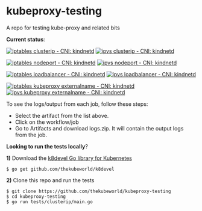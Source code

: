 # kubeproxy-testing
A repo for testing kube-proxy and related bits

**Current status**:  

[![iptables clusterip - CNI: kindnetd](https://github.com/thekubeworld/kubeproxy-testing/actions/workflows/iptables_kubeproxy_clusterip.yml/badge.svg)](https://github.com/thekubeworld/kubeproxy-testing/actions/workflows/iptables_kubeproxy_clusterip.yml)
[![ipvs clusterip - CNI: kindnetd](https://github.com/thekubeworld/kubeproxy-testing/actions/workflows/ipvs_kubeproxy_clusterip.yml/badge.svg)](https://github.com/thekubeworld/kubeproxy-testing/actions/workflows/ipvs_kubeproxy_clusterip.yml)

[![iptables nodeport - CNI: kindnetd](https://github.com/thekubeworld/kubeproxy-testing/actions/workflows/iptables_kubeproxy_nodeport.yml/badge.svg)](https://github.com/thekubeworld/kubeproxy-testing/actions/workflows/iptables_kubeproxy_nodeport.yml)
[![ipvs nodeport - CNI: kindnetd](https://github.com/thekubeworld/kubeproxy-testing/actions/workflows/ipvs_kubeproxy_nodeport.yml/badge.svg)](https://github.com/thekubeworld/kubeproxy-testing/actions/workflows/ipvs_kubeproxy_nodeport.yml)

[![iptables loadbalancer - CNI: kindnetd](https://github.com/thekubeworld/kubeproxy-testing/actions/workflows/iptables_kubeproxy_loadbalancer.yml/badge.svg)](https://github.com/thekubeworld/kubeproxy-testing/actions/workflows/iptables_kubeproxy_loadbalancer.yml)
[![ipvs loadbalancer - CNI: kindnetd](https://github.com/thekubeworld/kubeproxy-testing/actions/workflows/ipvs_kubeproxy_loadbalancer.yml/badge.svg)](https://github.com/thekubeworld/kubeproxy-testing/actions/workflows/ipvs_kubeproxy_loadbalancer.yml)

[![iptables kubeproxy externalname - CNI: kindnetd](https://github.com/thekubeworld/kubeproxy-testing/actions/workflows/iptables_kubeproxy_externalname.yml/badge.svg)](https://github.com/thekubeworld/kubeproxy-testing/actions/workflows/iptables_kubeproxy_externalname.yml)
[![ipvs kubeproxy externalname - CNI: kindnetd](https://github.com/thekubeworld/kubeproxy-testing/actions/workflows/ipvs_kubeproxy_externalname.yml/badge.svg)](https://github.com/thekubeworld/kubeproxy-testing/actions/workflows/ipvs_kubeproxy_externalname.yml)


To see the logs/output from each job, follow these steps:

- Select the artifact from the list above.
- Click on the workflow/job
- Go to Artifacts and download logs.zip. It will contain the output logs from the job.

**Looking to run the tests locally**?  

**1)** Download the [k8devel Go library for Kubernetes](https://github.com/thekubeworld/k8devel)
```
$ go get github.com/thekubeworld/k8devel
```

**2)** Clone this repo and run the tests
```
$ git clone https://github.com/thekubeworld/kubeproxy-testing
$ cd kubeproxy-testing
$ go run tests/clusterip/main.go 
```
